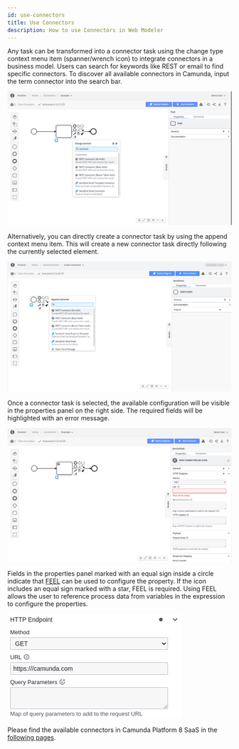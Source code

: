 ```yaml
---
id: use-connectors
title: Use Connectors
description: How to use Connectors in Web Modeler
---
```


Any task can be transformed into a connector task using the change type context menu item (spanner/wrench icon) to integrate connectors in a business model. Users can search for keywords like REST or email to find specific connectors. To discover all available connectors in Camunda, input the term connector into the search bar.

![](img/use-connectors-context-menu.png)

Alternatively, you can directly create a connector task by using the append context menu item. This will create a new connector task directly following the currently selected element.

![](img/use-connectors-append.png)

Once a connector task is selected, the available configuration will be visible in the properties panel on the right side. The required fields will be highlighted with an error message.

![](img/use-connectors-properties.png)

Fields in the properties panel marked with an equal sign inside a circle indicate that [FEEL](/components/modeler/feel/what-is-feel.md) can be used to configure the property. If the icon includes an equal sign marked with a star, FEEL is required. Using FEEL allows the user to reference process data from variables in the expression to configure the properties.

![](img/use-connectors-feel.png)

Please find the available connectors in Camunda Platform 8 SaaS in the [following pages](/components/modeler/web-modeler/connectors/available-connectors/available-connectors-overview.md).
